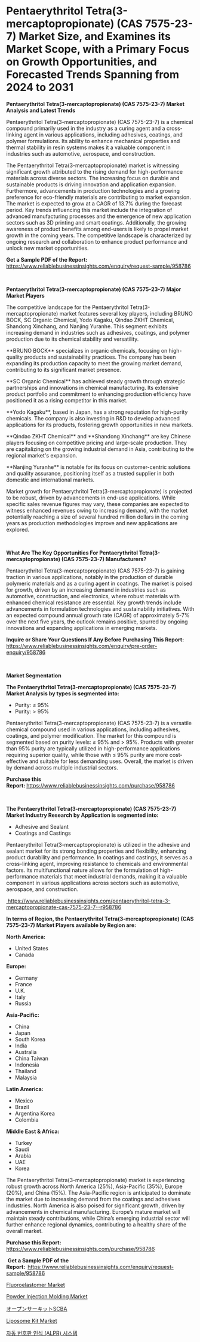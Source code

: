 <p><h1>Pentaerythritol Tetra(3-mercaptopropionate) (CAS 7575-23-7) Market Size, and Examines its Market Scope, with a Primary Focus on Growth Opportunities, and Forecasted Trends Spanning from 2024 to 2031</h1></p><p><strong>Pentaerythritol Tetra(3-mercaptopropionate) (CAS 7575-23-7) Market Analysis and Latest Trends</strong></p>
<p><p>Pentaerythritol Tetra(3-mercaptopropionate) (CAS 7575-23-7) is a chemical compound primarily used in the industry as a curing agent and a cross-linking agent in various applications, including adhesives, coatings, and polymer formulations. Its ability to enhance mechanical properties and thermal stability in resin systems makes it a valuable component in industries such as automotive, aerospace, and construction.</p><p>The Pentaerythritol Tetra(3-mercaptopropionate) market is witnessing significant growth attributed to the rising demand for high-performance materials across diverse sectors. The increasing focus on durable and sustainable products is driving innovation and application expansion. Furthermore, advancements in production technologies and a growing preference for eco-friendly materials are contributing to market expansion. The market is expected to grow at a CAGR of 13.7% during the forecast period. Key trends influencing this market include the integration of advanced manufacturing processes and the emergence of new application sectors such as 3D printing and smart coatings. Additionally, the growing awareness of product benefits among end-users is likely to propel market growth in the coming years. The competitive landscape is characterized by ongoing research and collaboration to enhance product performance and unlock new market opportunities.</p></p>
<p><strong>Get a Sample PDF of the Report:&nbsp;</strong> <a href="https://www.reliablebusinessinsights.com/enquiry/request-sample/958786">https://www.reliablebusinessinsights.com/enquiry/request-sample/958786</a></p>
<p>&nbsp;</p>
<p><strong>Pentaerythritol Tetra(3-mercaptopropionate) (CAS 7575-23-7) Major Market Players</strong></p>
<p><p>The competitive landscape for the Pentaerythritol Tetra(3-mercaptopropionate) market features several key players, including BRUNO BOCK, SC Organic Chemical, Yodo Kagaku, Qindao ZKHT Chemical, Shandong Xinchang, and Nanjing Yuranhe. This segment exhibits increasing demand in industries such as adhesives, coatings, and polymer production due to its chemical stability and versatility.</p><p>**BRUNO BOCK** specializes in organic chemicals, focusing on high-quality products and sustainability practices. The company has been expanding its production capacity to meet the growing market demand, contributing to its significant market presence.</p><p>**SC Organic Chemical** has achieved steady growth through strategic partnerships and innovations in chemical manufacturing. Its extensive product portfolio and commitment to enhancing production efficiency have positioned it as a rising competitor in this market.</p><p>**Yodo Kagaku**, based in Japan, has a strong reputation for high-purity chemicals. The company is also investing in R&D to develop advanced applications for its products, fostering growth opportunities in new markets.</p><p>**Qindao ZKHT Chemical** and **Shandong Xinchang** are key Chinese players focusing on competitive pricing and large-scale production. They are capitalizing on the growing industrial demand in Asia, contributing to the regional market's expansion.</p><p>**Nanjing Yuranhe** is notable for its focus on customer-centric solutions and quality assurance, positioning itself as a trusted supplier in both domestic and international markets.</p><p>Market growth for Pentaerythritol Tetra(3-mercaptopropionate) is projected to be robust, driven by advancements in end-use applications. While specific sales revenue figures may vary, these companies are expected to witness enhanced revenues owing to increasing demand, with the market potentially reaching a size of several hundred million dollars in the coming years as production methodologies improve and new applications are explored.</p></p>
<p>&nbsp;</p>
<p><strong>What Are The Key Opportunities For Pentaerythritol Tetra(3-mercaptopropionate) (CAS 7575-23-7) Manufacturers?</strong></p>
<p><p>Pentaerythritol Tetra(3-mercaptopropionate) (CAS 7575-23-7) is gaining traction in various applications, notably in the production of durable polymeric materials and as a curing agent in coatings. The market is poised for growth, driven by an increasing demand in industries such as automotive, construction, and electronics, where robust materials with enhanced chemical resistance are essential. Key growth trends include advancements in formulation technologies and sustainability initiatives. With an expected compound annual growth rate (CAGR) of approximately 5-7% over the next five years, the outlook remains positive, spurred by ongoing innovations and expanding applications in emerging markets.</p></p>
<p><strong>Inquire or Share Your Questions If Any Before Purchasing This Report:</strong> <a href="https://www.reliablebusinessinsights.com/enquiry/pre-order-enquiry/958786">https://www.reliablebusinessinsights.com/enquiry/pre-order-enquiry/958786</a></p>
<p>&nbsp;</p>
<p><strong>Market Segmentation</strong></p>
<p><strong>The Pentaerythritol Tetra(3-mercaptopropionate) (CAS 7575-23-7) Market Analysis by types is segmented into:</strong></p>
<p><ul><li>Purity: ≤ 95%</li><li>Purity: > 95%</li></ul></p>
<p><p>Pentaerythritol Tetra(3-mercaptopropionate) (CAS 7575-23-7) is a versatile chemical compound used in various applications, including adhesives, coatings, and polymer modification. The market for this compound is segmented based on purity levels: ≤ 95% and > 95%. Products with greater than 95% purity are typically utilized in high-performance applications requiring superior quality, while those with ≤ 95% purity are more cost-effective and suitable for less demanding uses. Overall, the market is driven by demand across multiple industrial sectors.</p></p>
<p><strong>Purchase this Report:&nbsp;</strong><a href="https://www.reliablebusinessinsights.com/purchase/958786">https://www.reliablebusinessinsights.com/purchase/958786</a></p>
<p>&nbsp;</p>
<p><strong>The Pentaerythritol Tetra(3-mercaptopropionate) (CAS 7575-23-7) Market Industry Research by Application is segmented into:</strong></p>
<p><ul><li>Adhesive and Sealant</li><li>Coatings and Castings</li></ul></p>
<p><p>Pentaerythritol Tetra(3-mercaptopropionate) is utilized in the adhesive and sealant market for its strong bonding properties and flexibility, enhancing product durability and performance. In coatings and castings, it serves as a cross-linking agent, improving resistance to chemicals and environmental factors. Its multifunctional nature allows for the formulation of high-performance materials that meet industrial demands, making it a valuable component in various applications across sectors such as automotive, aerospace, and construction.</p></p>
<p><a href="https://www.reliablebusinessinsights.com/pentaerythritol-tetra-3-mercaptopropionate-cas-7575-23-7--r958786">&nbsp;https://www.reliablebusinessinsights.com/pentaerythritol-tetra-3-mercaptopropionate-cas-7575-23-7--r958786</a></p>
<p><strong>In terms of Region, the Pentaerythritol Tetra(3-mercaptopropionate) (CAS 7575-23-7) Market Players available by Region are:</strong></p>
<p>
    <p> <strong> North America: </strong>
        <ul>
            <li>United States</li>
            <li>Canada</li>
        </ul>
        </p> 
    <p> <strong> Europe: </strong>
        <ul>
            <li>Germany</li>
            <li>France</li>
            <li>U.K.</li>
            <li>Italy</li>
            <li>Russia</li>
        </ul>
        </p> 
    <p> <strong> Asia-Pacific: </strong>
        <ul>
            <li>China</li>
            <li>Japan</li>
            <li>South Korea</li>
            <li>India</li>
            <li>Australia</li>
            <li>China Taiwan</li>
            <li>Indonesia</li>
            <li>Thailand</li>
            <li>Malaysia</li>
        </ul>
        </p> 
    <p> <strong> Latin America: </strong>
        <ul>
            <li>Mexico</li>
            <li>Brazil</li>
            <li>Argentina Korea</li>
            <li>Colombia</li>
        </ul>
        </p> 
    <p> <strong> Middle East & Africa: </strong>
        <ul>
            <li>Turkey</li>
            <li>Saudi</li>
            <li>Arabia</li>
            <li>UAE</li>
            <li>Korea</li>
        </ul>
    </p>
    </p>
<p><p>The Pentaerythritol Tetra(3-mercaptopropionate) market is experiencing robust growth across North America (25%), Asia-Pacific (35%), Europe (20%), and China (15%). The Asia-Pacific region is anticipated to dominate the market due to increasing demand from the coatings and adhesives industries. North America is also poised for significant growth, driven by advancements in chemical manufacturing. Europe’s mature market will maintain steady contributions, while China’s emerging industrial sector will further enhance regional dynamics, contributing to a healthy share of the overall market.</p></p>
<p><strong>Purchase this Report: </strong><a href="https://www.reliablebusinessinsights.com/purchase/958786">https://www.reliablebusinessinsights.com/purchase/958786</a></p>
<p>&nbsp;<strong>Get a Sample PDF of the Report:&nbsp;&nbsp;</strong><a href="https://www.reliablebusinessinsights.com/enquiry/request-sample/958786">https://www.reliablebusinessinsights.com/enquiry/request-sample/958786</a></p>
<p><strong></strong></p>
<p><p><a href="https://github.com/sumonsky0m/Market-Research-Report-List-1/blob/main/fluoroelastomer-market.md">Fluoroelastomer Market</a></p><p><a href="https://issuu.com/reportprime-2/docs/powder-injection-molding-market-siz_8e80fff65f8f9d">Powder Injection Molding Market</a></p><p><a href="https://medium.com/@verniebarton2023/open-circuit-scba-market-%E3%81%AE%E3%82%B0%E3%83%AD%E3%83%BC%E3%83%90%E3%83%AB%E5%B8%82%E5%A0%B4%E6%A6%82%E8%A6%81%E3%81%AF-%E4%B8%96%E7%95%8C%E3%81%8A%E3%82%88%E3%81%B3%E4%B8%BB%E8%A6%81%E5%B8%82%E5%A0%B4%E3%81%AB%E3%81%8A%E3%81%91%E3%82%8B%E6%A5%AD%E7%95%8C%E3%81%AB%E5%BD%B1%E9%9F%BF%E3%82%92%E4%B8%8E%E3%81%88%E3%82%8B%E4%B8%BB%E8%A6%81%E3%81%AA%E3%83%88%E3%83%AC%E3%83%B3%E3%83%89%E3%81%AB%E3%81%A4%E3%81%84%E3%81%A6-%E7%8B%AC%E8%87%AA%E3%81%AE%E8%A6%96%E7%82%B9%E3%82%92%E6%8F%90%E4%BE%9B%E3%81%97%E3%81%BE%E3%81%99-344209b7cac1">オープンサーキットSCBA</a></p><p><a href="https://www.linkedin.com/pulse/global-liposome-kit-industry-analysis-share-growth-trends-forecast-tcgff?trackingId=qPIcxB30T0uMv2wUVa5hwg%3D%3D">Liposome Kit Market</a></p><p><a href="https://medium.com/@waynewood21/%EA%B8%80%EB%A1%9C%EB%B2%8C-%EC%9E%90%EB%8F%99-%EB%B2%88%ED%98%B8%ED%8C%90-%EC%9D%B8%EC%8B%9D-alpr-%EC%8B%9C%EC%8A%A4%ED%85%9C-%EC%8B%9C%EC%9E%A5-%EB%8F%99%ED%96%A5-%EC%A0%84%EB%A7%9D-%EB%B0%8F-%EC%8B%9C%EC%9E%A5-%EC%A0%84%EB%9E%B5-%EB%B6%84%EC%84%9D-2024-2031-d7caa7a775b9">자동 번호판 인식 (ALPR) 시스템</a></p></p>